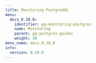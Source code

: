 ```yaml
---
title: Monitoring PostgreSQL
menu:
  docs_0.10.0:
    identifier: pg-monitoring-postgres
    name: Monitoring
    parent: pg-postgres-guides
    weight: 50
menu_name: docs_0.10.0
info:
  version: 0.10.0
---
```


